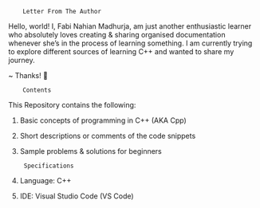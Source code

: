         Letter From The Author

Hello, world! I, Fabi Nahian Madhurja, am just another enthusiastic learner who absolutely loves creating & sharing organised documentation whenever she’s in the process of learning something. I am currently trying to explore different sources of learning C++ and wanted to share my journey. 

~ Thanks! 💛

        Contents

This Repository contains the following:

1. Basic concepts of programming in C++ (AKA Cpp)
2. Short descriptions or comments of the code snippets
3. Sample problems & solutions for beginners

        Specifications
    
1. Language: 	C++
2. IDE: Visual Studio Code (VS Code)

